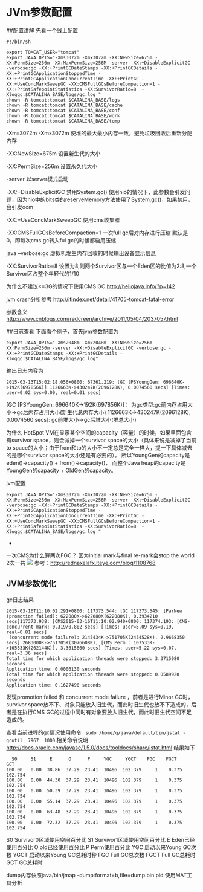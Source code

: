 # JVm参数配置
##配置讲解
先看一个线上配置
```
#!/bin/sh

export TOMCAT_USER="tomcat"
export JAVA_OPTS="-Xms3072m -Xmx3072m -XX:NewSize=675m -XX:PermSize=256m -XX:MaxPermSize=256M -server -XX:+DisableExplicitGC  -verbose:gc -XX:+PrintGCDateStamps -XX:+PrintGCDetails -XX:+PrintGCApplicationStoppedTime -XX:+PrintGCApplicationConcurrentTime -XX:+PrintGC -XX:+UseConcMarkSweepGC -XX:CMSFullGCsBeforeCompaction=1 -XX:+PrintSafepointStatistics -XX:SurvivorRatio=8  -Xloggc:$CATALINA_BASE/logs/gc.log "
chown -R tomcat:tomcat $CATALINA_BASE/logs
chown -R tomcat:tomcat $CATALINA_BASE/cache
chown -R tomcat:tomcat $CATALINA_BASE/conf
chown -R tomcat:tomcat $CATALINA_BASE/work
chown -R tomcat:tomcat $CATALINA_BASE/temp
```
-Xms3072m -Xmx3072m 使堆的最大最小内存一致，避免垃圾回收后重新分配内存

-XX:NewSize=675m  设置新生代的大小

-XX:PermSize=256m 设置永久代大小

-server 以server模式启动

-XX:+DisableExplicitGC 禁用System.gc()
使用nio的情况下，此参数会引发问题，因为nio中的bits类的reserveMemory方法使用了System.gc()，如果禁用，会引发oom

-XX:+UseConcMarkSweepGC 使用cms收集器

-XX:CMSFullGCsBeforeCompaction=1 一次full gc后对内存进行压缩  默认是0，即每次cms gc转入ful gc的时候都启用压缩

java –verbose:gc 虚拟机发生内存回收的时候输出设备显示信息

-XX:SurvivorRatio=8  设置为8,则两个Survivor区与一个Eden区的比值为2:8,一个Survivor区占整个年轻代的1/10


为什么不建议<=3G的情况下使用CMS GC
http://hellojava.info/?p=142


jvm crash分析参考
http://itindex.net/detail/41705-tomcat-fatal-error

参数含义
http://www.cnblogs.com/redcreen/archive/2011/05/04/2037057.html

##日志查看
下面看个例子，首先jvm参数配置为
```
export JAVA_OPTS="-Xms2048m -Xmx2048m -XX:NewSize=256m -XX:PermSize=256m -server -XX:+DisableExplicitGC -verbose:gc -XX:+PrintGCDateStamps -XX:+PrintGCDetails -Xloggc:$CATALINA_BASE/logs/gc.log"
```
输出日志内容为
```
2015-03-13T15:02:18.056+0800: 67361.219: [GC [PSYoungGen: 696640K->192K(697856K)] 1126663K->430247K(2096128K), 0.0074560 secs] [Times: user=0.02 sys=0.00, real=0.01 secs]
```
[GC [PSYoungGen: 696640K->192K(697856K)]：
为gc类型:gc前内存占用大小->gc后内存占用大小(新生代总内存大小)
1126663K->430247K(2096128K), 0.0074560 secs]:
gc前堆大小->gc后堆大小(堆总大小)

为什么
HotSpot VM在显示某个空间的capacity（容量）的时候，如果里面包含有survivor space，则会减掉一个survivor space的大小（具体来说是减掉了当前to space的大小；由于from和to的大小不一定总是完全一样大，提一下具体减去的是哪个survivor space的大小还是有必要的）。
所以YoungGen的capacity是eden()->capacity() + from()->capacity()，
而整个Java heap的capacity是YoungGen的capacity + OldGen的capacity。

jvm配置
```
export JAVA_OPTS="-Xms3072m -Xmx3072m -XX:NewSize=675m -XX:PermSize=256m -XX:MaxPermSize=256M -server -XX:+DisableExplicitGC  -verbose:gc -XX:+PrintGCDateStamps -XX:+PrintGCDetails -XX:+PrintGCApplicationStoppedTime -XX:+PrintGCApplicationConcurrentTime -XX:+PrintGC -XX:+UseConcMarkSweepGC -XX:CMSFullGCsBeforeCompaction=1 -XX:+PrintSafepointStatistics -XX:SurvivorRatio=8  -Xloggc:$CATALINA_BASE/logs/gc.log "
```
*
一次CMS为什么算两次FGC？
因为initial mark与final re-mark会stop the world 2次一共
![](http://7vzu3j.com1.z0.glb.clouddn.com/CMS.png)
参考：http://rednaxelafx.iteye.com/blog/1108768

## JVM参数优化

gc日志结果
```
2015-03-16T11:10:02.291+0800: 117373.544: [GC 117373.545: [ParNew (promotion failed): 622080K->622080K(622080K), 0.3934210 secs]117373.938: [CMS2015-03-16T11:10:02.940+0800: 117374.193: [CMS-concurrent-mark: 0.319/0.802 secs] [Times: user=5.09 sys=0.19, real=0.81 secs]
 (concurrent mode failure): 2145434K->751705K(2454528K), 2.9668350 secs] 2683000K->751705K(3076608K), [CMS Perm : 107533K->105533K(262144K)], 3.3615860 secs] [Times: user=5.22 sys=0.07, real=3.36 secs]
Total time for which application threads were stopped: 3.3715080 seconds
Application time: 0.0006130 seconds
Total time for which application threads were stopped: 0.0589920 seconds
Application time: 0.1627490 seconds
```
发现promotion failed 和 concurrent mode failure ，前者是进行Minor GC时，survivor space放不下、对象只能放入旧生代，而此时旧生代也放不下造成的，后者是在执行CMS GC的过程中同时有对象要放入旧生代，而此时旧生代空间不足造成的。


查看当前进程的gc情况使用命令
``` sudo /home/q/java/default/bin/jstat -gcutil  7967  1000```
相关命令说明 http://docs.oracle.com/javase/1.5.0/docs/tooldocs/share/jstat.html
结果如下
```
  S0     S1     E      O      P     YGC     YGCT    FGC    FGCT     GCT
100.00   0.00  38.86  37.29  23.41  10496  102.379     1    0.375  102.754
100.00   0.00  44.30  37.29  23.41  10496  102.379     1    0.375  102.754
100.00   0.00  50.39  37.29  23.41  10496  102.379     1    0.375  102.754
100.00   0.00  55.14  37.29  23.41  10496  102.379     1    0.375  102.754
100.00   0.00  63.48  37.29  23.41  10496  102.379     1    0.375  102.754
100.00   0.00  72.32  37.29  23.41  10496  102.379     1    0.375  102.754
```
S0 Survivor0区域使用空间百分比
S1 Survivor1区域使用空间百分比
E  Eden已经使用百分比
O  old已经使用百分比
P  Perm使用百分比
YGC  启动以来Young GC次数
YGCT 启动以来Young GC总耗时秒
FGC  Full GC总次数
FGCT Full GC总耗时
GCT GC总耗时

dump内存快照java/bin/jmap -dump:format=b,file=dump.bin pid
使用MAT工具分析


